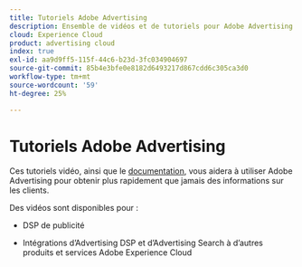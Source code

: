 ```yaml
---
title: Tutoriels Adobe Advertising
description: Ensemble de vidéos et de tutoriels pour Adobe Advertising.
cloud: Experience Cloud
product: advertising cloud
index: true
exl-id: aa9d9ff5-115f-44c6-b23d-3fc034904697
source-git-commit: 85b4e3bfe0e8182d6493217d867cdd6c305ca3d0
workflow-type: tm+mt
source-wordcount: '59'
ht-degree: 25%

---
```


# Tutoriels Adobe Advertising

Ces tutoriels vidéo, ainsi que le [documentation](https://experienceleague.adobe.com/docs/advertising-cloud.html), vous aidera à utiliser Adobe Advertising pour obtenir plus rapidement que jamais des informations sur les clients.

Des vidéos sont disponibles pour :

* DSP de publicité

* Intégrations d’Advertising DSP et d’Advertising Search à d’autres produits et services Adobe Experience Cloud

<!--
See other -learn tutorials landing pages to get ideas for additional content
-->
